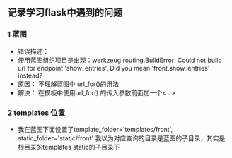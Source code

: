 ## 记录学习flask中遇到的问题

### 1 蓝图
  - 错误描述：
  - 使用蓝图组织项目是出现：werkzeug.routing.BuildError: Could not build url for endpoint 'show_entries'. Did you mean 'front.show_entries' instead?
  - 原因： 不理解蓝图中 url_for()的用法
  - 解决： 在模板中使用url_for() 的传入参数前面加一个< . >

###  2  templates 位置
  -  我在蓝图下面设置了template_folder='templates/front',
    static_folder='static/front'  我以为对应查询的目录是蓝图的子目录，其实是根目录的templates  static的子目录下
